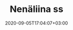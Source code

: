 ---
title: "Nenäliina ss"
date: 2020-09-05T17:04:07+03:00
type: route
category: "route"
route_type: "boulder"
sector_weight: 3
link_27crags: https://27crags.com/crags/veikkola/routes/nenaliina-ss
---